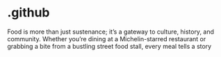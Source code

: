 # .github
Food is more than just sustenance; it’s a gateway to culture, history, and community. Whether you’re dining at a Michelin-starred restaurant or grabbing a bite from a bustling street food stall, every meal tells a story
